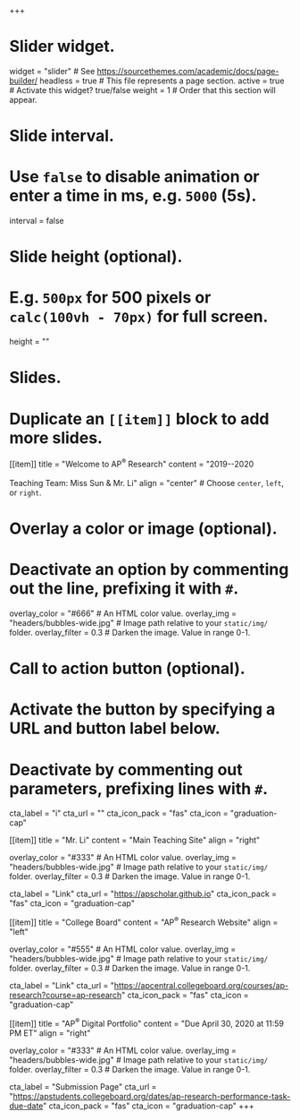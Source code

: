 +++
# Slider widget.
widget = "slider"  # See https://sourcethemes.com/academic/docs/page-builder/
headless = true  # This file represents a page section.
active = true  # Activate this widget? true/false
weight = 1  # Order that this section will appear.

# Slide interval.
# Use `false` to disable animation or enter a time in ms, e.g. `5000` (5s).
interval = false

# Slide height (optional).
# E.g. `500px` for 500 pixels or `calc(100vh - 70px)` for full screen.
height = ""

# Slides.
# Duplicate an `[[item]]` block to add more slides.
[[item]]
  title = "Welcome to AP<sup>&reg;</sup> Research"
  content = "2019--2020<br><br> Teaching Team: Miss Sun & Mr. Li"
  align = "center"  # Choose `center`, `left`, or `right`.

  # Overlay a color or image (optional).
  #   Deactivate an option by commenting out the line, prefixing it with `#`.
  overlay_color = "#666"  # An HTML color value.
  overlay_img = "headers/bubbles-wide.jpg"  # Image path relative to your `static/img/` folder.
  overlay_filter = 0.3  # Darken the image. Value in range 0-1.

  # Call to action button (optional).
  #   Activate the button by specifying a URL and button label below.
  #   Deactivate by commenting out parameters, prefixing lines with `#`.

  cta_label = "i"
  cta_url = ""
  cta_icon_pack = "fas"
  cta_icon = "graduation-cap"

[[item]]
  title = "Mr. Li"
  content = "Main Teaching Site"
  align = "right"

  overlay_color = "#333"  # An HTML color value.
  overlay_img = "headers/bubbles-wide.jpg"  # Image path relative to your `static/img/` folder.
  overlay_filter = 0.3  # Darken the image. Value in range 0-1.
  
  cta_label = "Link"
  cta_url = "https://apscholar.github.io"
  cta_icon_pack = "fas"
  cta_icon = "graduation-cap"
  
[[item]]
  title = "College Board"
  content = "AP<sup>&reg;</sup> Research Website"
  align = "left"

  overlay_color = "#555"  # An HTML color value.
  overlay_img = "headers/bubbles-wide.jpg"  # Image path relative to your `static/img/` folder.
  overlay_filter = 0.3  # Darken the image. Value in range 0-1.

  cta_label = "Link"
  cta_url = "https://apcentral.collegeboard.org/courses/ap-research?course=ap-research"
  cta_icon_pack = "fas"
  cta_icon = "graduation-cap"
  
[[item]]
  title = "AP<sup>&reg;</sup> Digital Portfolio"
  content = "Due April 30, 2020 at 11:59 PM ET"
  align = "right"

  overlay_color = "#333"  # An HTML color value.
  overlay_img = "headers/bubbles-wide.jpg"  # Image path relative to your `static/img/` folder.
  overlay_filter = 0.3  # Darken the image. Value in range 0-1.
  
  cta_label = "Submission Page"
  cta_url = "https://apstudents.collegeboard.org/dates/ap-research-performance-task-due-date"
  cta_icon_pack = "fas"
  cta_icon = "graduation-cap"
+++
